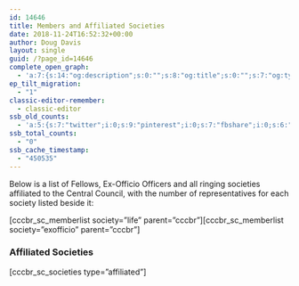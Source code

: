 ```yaml
---
id: 14646
title: Members and Affiliated Societies
date: 2018-11-24T16:52:32+00:00
author: Doug Davis
layout: single
guid: /?page_id=14646
complete_open_graph:
  - 'a:7:{s:14:"og:description";s:0:"";s:8:"og:title";s:0:"";s:7:"og:type";s:0:"";s:12:"twitter:card";s:7:"summary";s:15:"twitter:creator";s:0:"";s:19:"twitter:description";s:0:"";s:8:"og:image";s:0:"";}'
ep_tilt_migration:
  - "1"
classic-editor-remember:
  - classic-editor
ssb_old_counts:
  - 'a:5:{s:7:"twitter";i:0;s:9:"pinterest";i:0;s:7:"fbshare";i:0;s:6:"reddit";i:0;s:6:"tumblr";N;}'
ssb_total_counts:
  - "0"
ssb_cache_timestamp:
  - "450535"
---
```

Below is a list of Fellows, Ex-Officio Officers and all ringing societies affiliated to the Central Council, with the number of representatives for each society listed beside it:

\[cccbr\_sc\_memberlist society=&#8221;life&#8221; parent=&#8221;cccbr&#8221;\]\[cccbr\_sc\_memberlist society=&#8221;exofficio&#8221; parent=&#8221;cccbr&#8221;\]

### Affiliated Societies

[cccbr\_sc\_societies type=&#8221;affiliated&#8221;]

